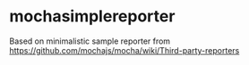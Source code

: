 # mochasimplereporter
Based on minimalistic sample reporter from https://github.com/mochajs/mocha/wiki/Third-party-reporters

